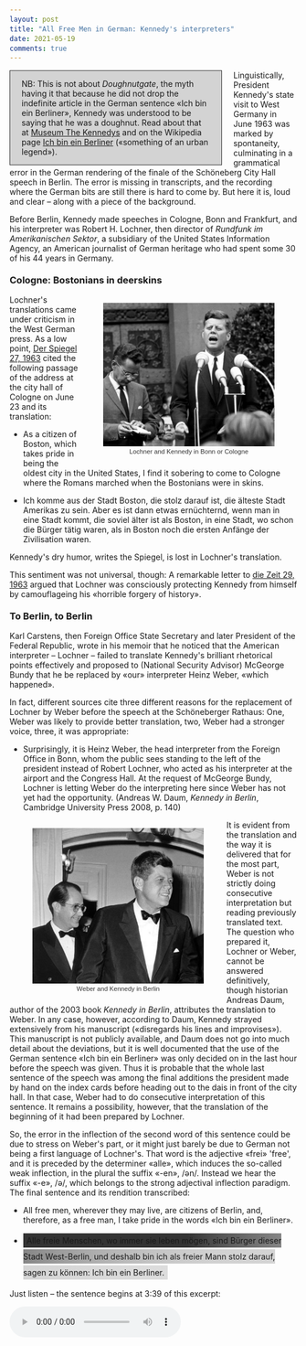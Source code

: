 ```yaml
---
layout: post
title: "All Free Men in German: Kennedy's interpreters"
date: 2021-05-19
comments: true
---
```


<style>
h3 {
margin-top: 1.2em;
}
  ol {
  margin-left: 0;
  padding-left: 0;
  margin-top: .4em;
}
ol li {
  display: block;
  margin-bottom: .4em;
  margin-left: 2em;
}
ol li::before {
  display: inline-block;
  content: "(" counter(item) ") ";
  counter-increment: item;
  width: 2em;
  margin-left: -2em;
}
figcaption {
    color: #333;
    text-align: center;
    font-family: Optima, Candara, Calibri, Arial, sans-serif;
    font-size: .8em;
  line-height: 1.2em;
}	
  .zoom:hover {
  -ms-transform: scale(3); /* IE 9 */
  -webkit-transform: scale(3); /* Safari 3-8 */
  transform: scale(2); 
  transform-origin: 100% 0%;
}
  .small {
  font-variant: small-caps;
}
</style>

<div style="float: left; width: 330px; background-color: lightgray; padding: 0px 20px 0px 20px; margin: 0px 20px 0px 0px; border: #333 1pt solid"><p>NB: This is not about <i>Doughnutgate</i>, the myth having it that because he did not drop the indefinite article in the German sentence «Ich bin ein Berliner», Kennedy was understood to be saying that he was a doughnut. Read about that at <a href="https://www.thekennedys.de/2008/11/05/ich-bin-ein-berliner/">Museum The Kennedys</a> and on the Wikipedia page <a href="https://en.wikipedia.org/wiki/Ich_bin_ein_Berliner">Ich bin ein Berliner</a> («something of an urban legend»).</p></div>
<div class="ingress"><p>Linguistically, President Kennedy's state visit to West Germany in June 1963 was marked by spontaneity, culminating in a grammatical error in the German rendering of the finale of the Schöneberg City Hall speech in Berlin. The error is missing in transcripts, and the recording where the German bits are still there is hard to come by. But here it is, loud and clear – along with a piece of the background.</p></div>

<p>
Before Berlin, Kennedy made speeches in Cologne, Bonn and Frankfurt, and his interpreter was Robert H. Lochner, then director of <i>Rundfunk im Amerikanischen Sektor</i>, a subsidiary of the United States Information Agency, an American journalist of German heritage who had spent some 30 of his 44 years in Germany.
</p>
<h3>Cologne: Bostonians in deerskins
</h3>
<div style="float:right;"><figure class="rightfig"><img style="width:300px" src="/pics/LochnerKennedy.jpg"><figcaption>Lochner and Kennedy in Bonn or Cologne</figcaption></figure></div>
<p>Lochner's translations came under criticism in the West German press. As a low point, <a href="https://www.spiegel.de/politik/dieser-eine-fehler-a-b9a858c4-0002-0001-0000-000045144054?context=issue">Der Spiegel 27, 1963</a> cited the following passage of the address at the city hall of Cologne on June 23 and its translation:
</p>
<ul><li>As a citizen of Boston, which takes pride in being the oldest city in the United States, I find it sobering to come to Cologne where the Romans marched when the Bostonians were in skins.</li></ul>
<ul><li>Ich komme aus der Stadt Boston, die stolz darauf ist, die älteste Stadt Amerikas zu sein. Aber es ist dann etwas ernüchternd, wenn man in eine Stadt kommt, die soviel älter ist als Boston, in eine Stadt, wo schon die Bürger tätig waren, als in Boston noch die ersten Anfänge der Zivilisation waren.</li></ul>
<p>Kennedy's dry humor, writes the Spiegel, is lost in Lochner's translation.</p>
<p>This sentiment was not universal, though: A remarkable letter to <a href="https://www.zeit.de/1963/29/dolmetsch-der-gefuehle">die Zeit 29, 1963</a> argued that Lochner was consciously protecting Kennedy from himself by camouflageing his «horrible forgery of history».</p>
<h3>To Berlin, to Berlin</h3>
<p>Karl Carstens, then Foreign Office State Secretary and later President of the Federal Republic, wrote in his memoir that he noticed that the American interpreter – Lochner – failed to translate Kennedy's brilliant rhetorical points effectively and proposed to (National Security Advisor) McGeorge Bundy that he be replaced by «our» interpreter Heinz Weber, «which happened».</p>
<p>In fact, different sources cite three different reasons for the replacement of Lochner by Weber before the speech at the Schöneberger Rathaus: One, Weber was likely to provide better translation, two, Weber had a stronger voice, three, it was appropriate:</p>
<ul><li>Surprisingly, it is Heinz Weber, the head interpreter from the Foreign Office in Bonn, whom the public sees standing to the left of the president instead of Robert Lochner, who acted as his interpreter at the airport and the Congress Hall. At the request of McGeorge Bundy, Lochner is letting Weber do the interpreting here since Weber has not yet had the opportunity. (Andreas W. Daum, <i>Kennedy in Berlin</i>, Cambridge University Press 2008, p. 140)
</li></ul>

<div style="float:left;"><figure class="leftfig"><img style="width:300px" src="/pics/WeberKennedy.jpg"><figcaption>Weber and Kennedy in Berlin</figcaption></figure></div>

<p>It is evident from the translation and the way it is delivered that for the most part, Weber is not strictly doing consecutive interpretation but reading previously translated text. The question who prepared it, Lochner or Weber, cannot be answered definitively, though historian Andreas Daum, author of the 2003 book <i>Kennedy in Berlin</i>, attributes the translation to Weber. In any case, however, according to Daum, Kennedy strayed extensively from his manuscript («disregards his lines and improvises»). This manuscript is not publicly available, and Daum does not go into much detail about the deviations, but it is well documented that the use of the German sentence «Ich bin ein Berliner» was only decided on in the last hour before the speech was given. Thus it is probable that the whole last sentence of the speech was among the final additions the president made by hand on the index cards before heading out to the dais in front of the city hall. In that case, Weber had to do consecutive interpretation of this sentence. It remains a possibility, however, that the translation of the beginning of it had been prepared by Lochner.</p>
<p>So, the error in the inflection of the second word of this sentence could be due to stress on Weber's part, or it might just barely be due to German not being a first language of Lochner's. That word is the adjective «frei» 'free', and it is preceded by the determiner «alle», which induces the so-called weak inflection, in the plural the suffix «-en», /&#x0259;n/. Instead we hear the suffix «-e», /&#x0259;/, which belongs to the strong adjectival inflection paradigm. The final sentence and its rendition transcribed:</p>

<ul><li>All free men, wherever they may live, are citizens of Berlin, and, therefore, as a free man, I take pride in the words «Ich bin ein Berliner».</li></ul>

<ul><li><span class="hidp" style="padding: 4px 6px 4px 6px; background: linear-gradient(to left, #ddd, 60%, #333, 90%, #333); line-height: 2em">Alle freie Menschen, wo immer sie leben mögen, sind Bürger dieser Stadt West-Berlin, und deshalb bin ich als freier Mann stolz darauf, sagen zu können: Ich bin ein Berliner.</span></li></ul>
<p>Just listen – the sentence begins at 3:39 of this excerpt:</p>
<audio controls>
  <source src="/pics/kennedy_rede.mp3" type="audio/mpeg">
Your browser does not support the audio element.
</audio>
<p>&nbsp;</p>
